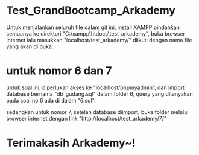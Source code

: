 # Test_GrandBootcamp_Arkademy

Untuk menjalankan seluruh file dalam git ini, install XAMPP pindahkan semuanya ke direktori "C:\xampp\htdocs\test_arkademy", buka browser internet lalu masukkan "localhost/test_arkademy/" diikuti dengan nama file yang akan di buka.

# untuk nomor 6 dan 7
untuk soal ini, diperlukan akses ke "localhost/phpmyadmin", dan import database bernama "db_gudang.sql" dalam folder 6, query yang ditanyakan pada soal no 6 ada di dalam "6.sql".

sedangkan untuk nomor 7, setelah database diimport, buka folder melalui browser internet dengan link "http://localhost/test_arkademy/7/"

# Terimakasih Arkademy~!
